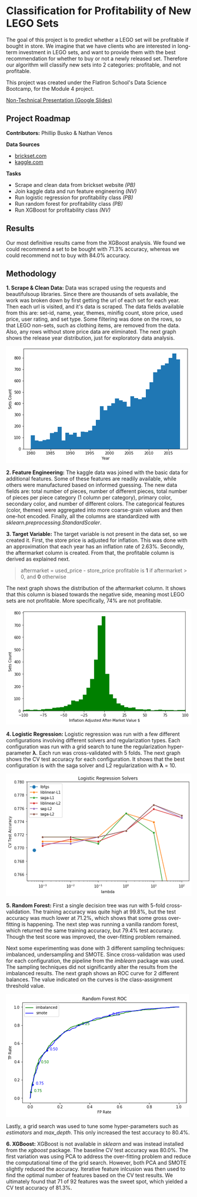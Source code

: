 # Classification for Profitability of New LEGO Sets

The goal of this project is to predict whether a LEGO set will be profitable if bought in store. We imagine that we have clients who are interested in long-term investment in LEGO sets, and want to provide them with the best recommendation for whether to buy or not a newly released set. Therefore our algorithm will classify new sets into 2 categories: profitable, and not profitable.

This project was created under the FlatIron School's Data Science Bootcamp, for the Module 4 project.

[Non-Technical Presentation (Google Slides)](https://docs.google.com/presentation/d/1p3eqReoSEz2ut75-WD99ZIlFgdN_etg459Ask3iq8E0/edit?usp=sharing)


## Project Roadmap

**Contributors:** Phillip Busko & Nathan Venos

**Data Sources**
- [brickset.com](https://brickset.com)
- [kaggle.com](https://www.kaggle.com/rtatman/lego-database)

**Tasks**
- Scrape and clean data from brickset website *(PB)*
- Join kaggle data and run feature engineering *(NV)*
- Run logistic regression for profitability class *(PB)*
- Run random forest for profitability class *(PB)*
- Run XGBoost for profitability class *(NV)*


## Results

Our most definitive results came from the XGBoost analysis. We found we could recommend a set to be bought with 71.3% accuracy, whereas we could recommend not to buy with 84.0% accuracy. 


## Methodology

**1. Scrape & Clean Data:** Data was scraped using the requests and beautifulsoup libraries. Since there are thousands of sets available, the work was broken down by first getting the url of each set for each year. Then each url is visited, and it's data is scraped. The data fields available from this are: set-id, name, year, themes, minifig count, store price, used price, user rating, and set type. Some filtering was done on the rows, so that LEGO non-sets, such as clothing items, are removed from the data. Also, any rows without store price data are eliminated. The next graph shows the release year distribution, just for exploratory data analysis.

![](assets/year_distribution.png)

**2. Feature Engineering:** The kaggle data was joined with the basic data for additional features. Some of these features are readily available, while others were manufactured based on informed guessing. The new data fields are: total number of pieces, number of different pieces, total number of pieces per piece category (1 column per category), primary color, secondary color, and number of different colors. The categorical features (color, themes) were aggregated into more coarse-grain values and then one-hot encoded. Finally, all the columns are standardized with <i>sklearn.preprocessing.StandardScaler</i>.

**3. Target Variable:** The target variable is not present in the data set, so we created it. First, the store price is adjusted for inflation. This was done with an approximation that each year has an inflation rate of 2.63%. Secondly, the aftermarket column is created. From that, the profitable column is derived as explained next.

> aftermarket = used_price - store_price
> profitable is <b>1</b> if aftermarket > 0, and <b>0</b> otherwise

The next graph shows the distribution of the aftermarket column. It shows that this column is biased towards the negative side, meaning most LEGO sets are not profitable. More specifically, 74% are not profitable. 

![](assets/aftermarket_distribution.png)

**4. Logistic Regression:** Logistic regression was run with a few different configurations involving different solvers and regularization types. Each configuration was run with a grid search to tune the regularization hyper-parameter <b>&#955;</b>. Each run was cross-validated with 5 folds. The next graph shows the CV test accuracy for each configuration. It shows that the best configuration is with the saga solver and L2 regularization with <b>&#955;</b> = 10.

![](assets/logistic_algorithms.png)

**5. Random Forest:** First a single decision tree was run with 5-fold cross-validation. The training accuracy was quite high at 99.8%, but the test accuracy was much lower at 71.2%, which shows that some gross over-fitting is happening. The next step was running a vanilla random forest, which returned the same training accuracy, but 79.4% test accuracy. Though the test score was improved, the over-fitting problem remained. 

Next some experimenting was done with 3 different sampling techniques: imbalanced, undersampling and SMOTE. Since cross-validation was used for each configuration, the pipeline from the <i>imblearn</i> package was used. The sampling techniques did not significantly alter the results from the imbalanced results. The next graph shows an ROC curve for 2 different balances. The value indicated on the curves is the class-assignment threshold value.

![](assets/forest_balances.png)

Lastly, a grid search was used to tune some hyper-parameters such as <i>estimators</i> and <i>max_depth</i>. This only increased the test accuracy to 80.4%. 

**6. XGBoost:** XGBoost is not available in <i>sklearn</i> and was instead installed from the <i>xgboost</i> package. The baseline CV test accuracy was 80.0%. The first variation was using PCA to address the over-fitting problem and reduce the computational time of the grid search. However, both PCA and SMOTE slightly reduced the accuracy. Iterative feature inlcusion was then used to find the optimal number of features based on the CV test results. We ultimately found that 71 of 92 features was the sweet spot, which yielded a CV test accuracy of 81.3%. 

